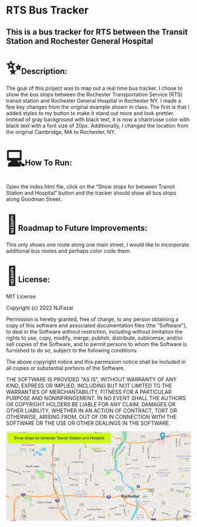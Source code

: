 
<!DOCTYPE html>
<html>
    <body>
        <h1>RTS Bus Tracker</h1>
      <h2>This is a bus tracker for RTS between the Transit Station and Rochester General Hospital</h2>
        <h2><span style='font-size:50px;'>&#10024;</span>Description:</h2>
      <p>The goal of this project was to map out a real time bus tracker. I chose to show the bus stops between the Rochester Transportation Service (RTS) transit station and Rochester General Hospital in Rochester NY. I made a few key changes from the original example shown in class. The first is that I added styles to my button to make it stand out more and look prettier. Instead of gray background with black text, it is now a chartrusse color with black text with a font size of 20px. Additionally, I changed the location from the original Cambridge, MA to Rochester, NY.</p>
        <h2><span style='font-size:50px;'>&#128187;</span>How To Run:</h2>
      <p>Open the index.html file, click on the “Show stops for between Transit Station and Hospital” button and the tracker should show all bus stops along Goodman Street.</p>
        <h2><span style='font-size:50px;'>&#128679;</span>Roadmap to Future Improvements:</h2>
      <p>This only shows one route along one main street, I would like to incorporate additional bus routes and perhaps color code them.</p>
        <h2><span style='font-size:50px;'>&#128220;</span>License:</h2>
        MIT License

<p>Copyright (c) 2022 NJFazal<br /></p>



<p>Permission is hereby granted, free of charge, to any person obtaining a copy
of this software and associated documentation files (the "Software"), to deal
in the Software without restriction, including without limitation the rights
to use, copy, modify, merge, publish, distribute, sublicense, and/or sell
copies of the Software, and to permit persons to whom the Software is
furnished to do so, subject to the following conditions:<br /></p>


<p>The above copyright notice and this permission notice shall be included in all
copies or substantial portions of the Software.<br /></p>

<p>THE SOFTWARE IS PROVIDED "AS IS", WITHOUT WARRANTY OF ANY KIND, EXPRESS OR
IMPLIED, INCLUDING BUT NOT LIMITED TO THE WARRANTIES OF MERCHANTABILITY,
FITNESS FOR A PARTICULAR PURPOSE AND NONINFRINGEMENT. IN NO EVENT SHALL THE
AUTHORS OR COPYRIGHT HOLDERS BE LIABLE FOR ANY CLAIM, DAMAGES OR OTHER
LIABILITY, WHETHER IN AN ACTION OF CONTRACT, TORT OR OTHERWISE, ARISING FROM,
OUT OF OR IN CONNECTION WITH THE SOFTWARE OR THE USE OR OTHER DEALINGS IN THE
SOFTWARE.</p>
    </body>
</html>
<img src="rts.png">
